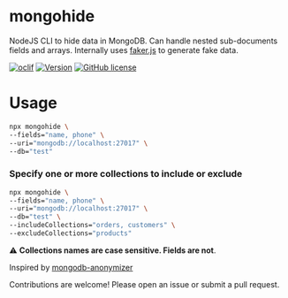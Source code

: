 # mongohide

NodeJS CLI to hide data in MongoDB. Can handle nested sub-documents fields and arrays. Internally uses [faker.js](https://fakerjs.dev/) to generate fake data.

[![oclif](https://img.shields.io/badge/cli-oclif-brightgreen.svg)](https://oclif.io)
[![Version](https://img.shields.io/npm/v/mongohide.svg)](https://npmjs.org/package/mongohide)
[![GitHub license](https://img.shields.io/github/license/oclif/hello-world)](https://github.com/oclif/hello-world/blob/main/LICENSE)

# Usage

```bash
npx mongohide \
--fields="name, phone" \
--uri="mongodb://localhost:27017" \
--db="test"
```

### Specify one or more collections to include or exclude

```bash
npx mongohide \
--fields="name, phone" \
--uri="mongodb://localhost:27017" \
--db="test" \
--includeCollections="orders, customers" \
--excludeCollections="products"
```

:warning: **Collections names are case sensitive. Fields are not**.

Inspired by [mongodb-anonymizer](https://www.npmjs.com/package/mongodb-anonymizer)

Contributions are welcome! Please open an issue or submit a pull request.

